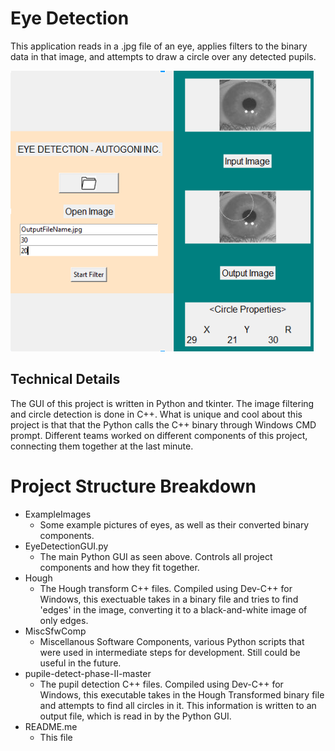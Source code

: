 # Eye Detection

This application reads in a .jpg file of an eye, applies filters to the binary data in that image, and attempts to draw a circle over any detected pupils.

![](https://raw.githubusercontent.com/DavidJVitale/EyeDetection/master/pics/1.png)

## Technical Details

The GUI of this project is written in Python and tkinter. The image filtering and circle detection is done in C++. What is unique and cool about this project is that that the Python calls the C++ binary through Windows CMD prompt. Different teams worked on different components of this project, connecting them together at the last minute.

# Project Structure Breakdown

* ExampleImages
    * Some example pictures of eyes, as well as their converted binary components.
* EyeDetectionGUI.py
    * The main Python GUI as seen above. Controls all project components and how they fit together. 
* Hough
    * The Hough transform C++ files. Compiled using Dev-C++ for Windows, this exectuable takes in a binary file and tries to find 'edges' in the image, converting it to a black-and-white image of only edges.
* MiscSfwComp
    * Miscellanous Software Components, various Python scripts that were used in intermediate steps for development. Still could be useful in the future.
* pupile-detect-phase-II-master
    * The pupil detection C++ files. Compiled using Dev-C++ for Windows, this executable takes in the Hough Transformed binary file and attempts to find all circles in it. This information is written to an output file, which is read in by the Python GUI.
* README.me
    * This file        
